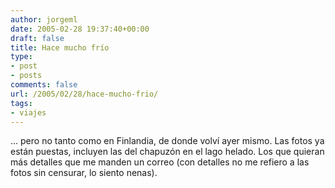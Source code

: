 ```yaml
---
author: jorgeml
date: 2005-02-28 19:37:40+00:00
draft: false
title: Hace mucho frío
type: 
- post
- posts
comments: false
url: /2005/02/28/hace-mucho-frio/
tags:
- viajes
---
```


... pero no tanto como en Finlandia, de donde volví ayer mismo. Las fotos ya están puestas, incluyen las del chapuzón en el lago helado. Los que quieran más detalles que me manden un correo (con detalles no me refiero a las fotos sin censurar, lo siento nenas).
